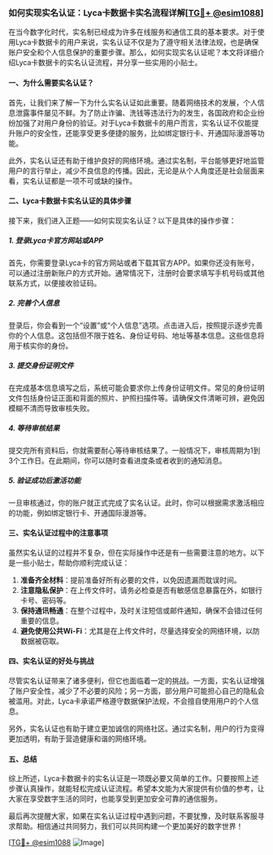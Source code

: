### 如何实现实名认证：Lyca卡数据卡实名流程详解[[TG💪+ @esim1088](https://t.me/s/esim1088)]

在当今数字化时代，实名制已经成为许多在线服务和通信工具的基本要求。对于使用Lyca卡数据卡的用户来说，实名认证不仅是为了遵守相关法律法规，也是确保账户安全和个人信息保护的重要步骤。那么，如何实现实名认证呢？本文将详细介绍Lyca卡数据卡的实名认证流程，并分享一些实用的小贴士。

#### 一、为什么需要实名认证？

首先，让我们来了解一下为什么实名认证如此重要。随着网络技术的发展，个人信息泄露事件屡见不鲜。为了防止诈骗、洗钱等违法行为的发生，各国政府和企业纷纷加强了对用户身份的验证。对于Lyca卡数据卡的用户而言，实名认证不仅能提升账户的安全性，还能享受更多便捷的服务，比如绑定银行卡、开通国际漫游等功能。

此外，实名认证还有助于维护良好的网络环境。通过实名制，平台能够更好地监管用户的言行举止，减少不良信息的传播。因此，无论是从个人角度还是社会层面来看，实名认证都是一项不可或缺的操作。

#### 二、Lyca卡数据卡实名认证的具体步骤

接下来，我们进入正题——如何实现实名认证？以下是具体的操作步骤：

##### 1. 登录Lyca卡官方网站或APP

首先，你需要登录Lyca卡的官方网站或者下载其官方APP。如果你还没有账号，可以通过注册新账户的方式开始。通常情况下，注册时会要求填写手机号码或其他联系方式，以便接收验证码。

##### 2. 完善个人信息

登录后，你会看到一个“设置”或“个人信息”选项。点击进入后，按照提示逐步完善你的个人信息。这包括但不限于姓名、身份证号码、地址等基本信息。这些信息将用于核实你的身份。

##### 3. 提交身份证明文件

在完成基本信息填写之后，系统可能会要求你上传身份证明文件。常见的身份证明文件包括身份证正面和背面的照片、护照扫描件等。请确保文件清晰可辨，避免因模糊不清而导致审核失败。

##### 4. 等待审核结果

提交完所有资料后，你就需要耐心等待审核结果了。一般情况下，审核周期为1到3个工作日。在此期间，你可以随时查看进度条或者收到的通知消息。

##### 5. 验证成功后激活功能

一旦审核通过，你的账户就正式完成了实名认证。此时，你可以根据需求激活相应的功能，例如绑定银行卡、开通国际漫游等。

#### 三、实名认证过程中的注意事项

虽然实名认证的过程并不复杂，但在实际操作中还是有一些需要注意的地方。以下是一些小贴士，帮助你顺利完成认证：

1. **准备齐全材料**：提前准备好所有必要的文件，以免因遗漏而耽误时间。
2. **注意隐私保护**：在上传文件时，请务必检查是否有敏感信息暴露在外，如银行卡号、密码等。
3. **保持通讯畅通**：在整个过程中，及时关注短信或邮件通知，确保不会错过任何重要的信息。
4. **避免使用公共Wi-Fi**：尤其是在上传文件时，尽量选择安全的网络环境，以防数据被窃取。

#### 四、实名认证的好处与挑战

尽管实名认证带来了诸多便利，但它也面临着一定的挑战。一方面，实名认证增强了账户安全性，减少了不必要的风险；另一方面，部分用户可能担心自己的隐私会被滥用。对此，Lyca卡承诺严格遵守数据保护法规，不会擅自使用用户的个人信息。

另外，实名认证也有助于建立更加诚信的网络社区。通过实名制，用户的行为变得更加透明，有助于营造健康和谐的网络环境。

#### 五、总结

综上所述，Lyca卡数据卡的实名认证是一项既必要又简单的工作。只要按照上述步骤认真操作，就能轻松完成认证流程。希望本文能为大家提供有价值的参考，让大家在享受数字生活的同时，也能享受到更加安全可靠的通信服务。

最后再次提醒大家，如果在实名认证过程中遇到问题，不要犹豫，及时联系客服寻求帮助。相信通过共同努力，我们可以共同构建一个更加美好的数字世界！

[[TG💪+ @esim1088](https://t.me/s/esim1088) ![Image](https://i.postimg.cc/4NQfJmqS/Snipaste-2025-05-13-00-14-12.png)]
